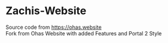 # Zachis-Website
Source code from https://ohas.website  
Fork from Ohas Website with added Features and Portal 2 Style
